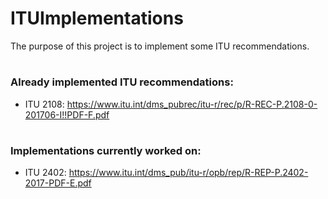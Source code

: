 # ITUImplementations

The purpose of this project is to implement some ITU recommendations.

#
### Already implemented ITU recommendations:
- ITU 2108: https://www.itu.int/dms_pubrec/itu-r/rec/p/R-REC-P.2108-0-201706-I!!PDF-F.pdf

#
### Implementations currently worked on:
- ITU 2402: https://www.itu.int/dms_pub/itu-r/opb/rep/R-REP-P.2402-2017-PDF-E.pdf